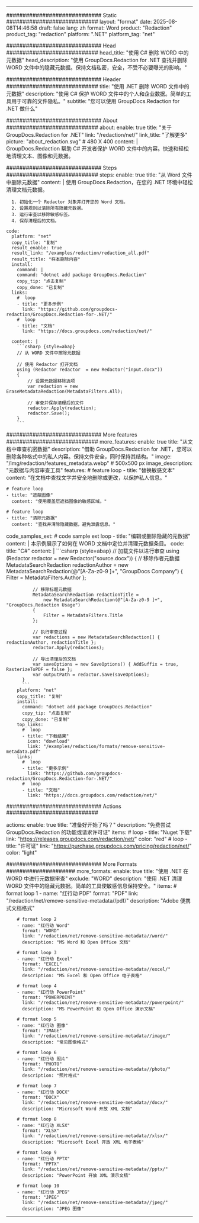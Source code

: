 
---
############################# Static ############################
layout: "format"
date:  2025-08-08T14:46:58
draft: false
lang: zh
format: Word
product: "Redaction"
product_tag: "redaction"
platform: ".NET"
platform_tag: "net"

############################# Head ############################
head_title: "使用 C# 删除 WORD 中的元数据"
head_description: "使用 GroupDocs.Redaction for .NET 查找并删除 WORD 文件中的隐藏元数据。保持文档私密，安全，不受不必要曝光的影响。"

############################# Header ############################
title: "使用 .NET 删除 WORD 文件中的元数据" 
description: "使用 C# 保护 WORD 文件中的个人和企业数据。简单的工具用于可靠的文件隐私。"
subtitle: "您可以使用 GroupDocs.Redaction for .NET 做什么" 

############################# About ############################
about:
    enable: true
    title: "关于 GroupDocs.Redaction for .NET"
    link: "/redaction/net/"
    link_title: "了解更多"
    picture: "about_redaction.svg" # 480 X 400
    content: |
       GroupDocs.Redaction 帮助 C# 开发者保护 WORD 文件中的内容。快速和轻松地清理文本、图像和元数据。

############################# Steps ############################
steps:
    enable: true
    title: "从 Word 文件中删除元数据"
    content: |
      使用 GroupDocs.Redaction，在您的 .NET 环境中轻松清理文档元数据。
      
      1. 初始化一个 Redactor 对象并打开您的 Word 文档。
      2. 设置规则以清除所有隐藏元数据。
      3. 运行审查以移除敏感标签。
      4. 保存清理后的文档。
   
    code:
      platform: "net"
      copy_title: "复制"
      result_enable: true
      result_link: "/examples/redaction/redaction_all.pdf"
      result_title: "样本删除内容"
      install:
        command: |
        command: "dotnet add package GroupDocs.Redaction"
        copy_tip: "点击复制"
        copy_done: "已复制"
      links:
        #  loop
        - title: "更多示例"
          link: "https://github.com/groupdocs-redaction/GroupDocs.Redaction-for-.NET/"
        #  loop
        - title: "文档"
          link: "https://docs.groupdocs.com/redaction/net/"
          
      content: |
        ```csharp {style=abap}
        // 从 WORD 文件中擦除元数据

        // 使用 Redactor 打开文档
        using (Redactor redactor  = new Redactor("input.docx"))
        {
            // 设置元数据移除选项
            var redaction = new EraseMetadataRedaction(MetadataFilters.All);
            
            // 审查并保存清理后的文件
            redactor.Apply(redaction);
            redactor.Save();
        }
        ```            


############################# More features ############################
more_features:
  enable: true
  title: "从文档中审查机密数据"
  description: "借助 GroupDocs.Redaction for .NET，您可以删除各种格式中的私人内容。保持文件安全，同时保持其结构。"
  image: "/img/redaction/features_metadata.webp" # 500x500 px
  image_description: "元数据与内容审查工具"
  features:
    # feature loop
    - title: "替换敏感文本"
      content: "在文档中查找文字并安全地删除或更改，以保护私人信息。"

    # feature loop
    - title: "遮蔽图像"
      content: "使用覆盖层遮挡图像的敏感区域。"

    # feature loop
    - title: "清除元数据"
      content: "查找并清除隐藏数据，避免泄露信息。"
      
  code_samples_ext:
    # code sample ext loop
    - title: "编辑或删除隐藏的元数据"
      content: |
        本示例展示了如何在 WORD 文档中定位并清理元数据条目。
      code:
        title: "C#"
        content: |
          ```csharp {style=abap}
          //  加载文件以进行审查
          using (Redactor redactor  = new Redactor("source.docx"))
          {
              // 移除作者元数据
              MetadataSearchRedaction redactionAuthor = 
                  new MetadataSearchRedaction(@"[A-Za-z0-9 ]+", "GroupDocs Company")
              {
                  Filter = MetadataFilters.Author
              };

              // 移除标题元数据
              MetadataSearchRedaction redactionTitle = 
                  new MetadataSearchRedaction(@"[A-Za-z0-9 ]+", "GroupDocs.Redaction Usage")
              {
                  Filter = MetadataFilters.Title
              };

              // 执行审查过程
              var redactions = new MetadataSearchRedaction[] { redactionAuthor, redactionTitle };
              redactor.Apply(redactions);

              // 导出清理后的文档
              var saveOptions = new SaveOptions() { AddSuffix = true, RasterizeToPDF = false };
              var outputPath = redactor.Save(saveOptions);
          }
          ```
        platform: "net"
        copy_title: "复制"
        install:
          command: "dotnet add package GroupDocs.Redaction"
          copy_tip: "点击复制"
          copy_done: "已复制"
        top_links:
          #  loop
          - title: "下载结果"
            icon: "download"
            link: "/examples/redaction/formats/remove-sensitive-metadata.pdf"
        links:
          #  loop
          - title: "更多示例"
            link: "https://github.com/groupdocs-redaction/GroupDocs.Redaction-for-.NET/"
          #  loop
          - title: "文档"
            link: "https://docs.groupdocs.com/redaction/net/"


############################# Actions ############################

actions:
  enable: true
  title: "准备好开始了吗？"
  description: "免费尝试 GroupDocs.Redaction 的功能或请求许可证"
  items:
    #  loop
    - title: "Nuget 下载"
      link: "https://releases.groupdocs.com/redaction/net/"
      color: "red"
        #  loop
    - title: "许可证"
      link: "https://purchase.groupdocs.com/pricing/redaction/net/"
      color: "light"


############################# More Formats #####################
more_formats:
    enable: true
    title: "使用 .NET 在 WORD 中进行元数据审查"
    exclude: "WORD"
    description: "使用 .NET 清理 WORD 文件中的隐藏元数据。简单的工具使敏感信息保持安全。"
    items: 
        # format loop 1
        - name: "红行动 PDF"
          format: "PDF"
          link: "/redaction/net/remove-sensitive-metadata//pdf/"
          description: "Adobe 便携式文档格式"

        # format loop 2
        - name: "红行动 Word"
          format: "WORD"
          link: "/redaction/net/remove-sensitive-metadata//word/"
          description: "MS Word 和 Open Office 文档"
          
        # format loop 3
        - name: "红行动 Excel"
          format: "EXCEL"
          link: "/redaction/net/remove-sensitive-metadata//excel/"
          description: "MS Excel 和 Open Office 电子表格"

        # format loop 4
        - name: "红行动 PowerPoint"
          format: "POWERPOINT"
          link: "/redaction/net/remove-sensitive-metadata//powerpoint/"
          description: "MS PowerPoint 和 Open Office 演示文稿"

        # format loop 5
        - name: "红行动 图像"
          format: "IMAGE"
          link: "/redaction/net/remove-sensitive-metadata//image/"
          description: "常见图像格式"

        # format loop 6
        - name: "红行动 照片"
          format: "PHOTO"
          link: "/redaction/net/remove-sensitive-metadata//photo/"
          description: "照片格式"

        # format loop 7
        - name: "红行动 DOCX"
          format: "DOCX"
          link: "/redaction/net/remove-sensitive-metadata//docx/"
          description: "Microsoft Word 开放 XML 文档"
          
        # format loop 8
        - name: "红行动 XLSX"
          format: "XLSX"
          link: "/redaction/net/remove-sensitive-metadata//xlsx/"
          description: "Microsoft Excel 开放 XML 电子表格"
          
        # format loop 9
        - name: "红行动 PPTX"
          format: "PPTX"
          link: "/redaction/net/remove-sensitive-metadata//pptx/"
          description: "PowerPoint 开放 XML 演示文稿"

        # format loop 10
        - name: "红行动 JPEG"
          format: "JPEG"
          link: "/redaction/net/remove-sensitive-metadata//jpeg/"
          description: "JPEG 图像"


---
